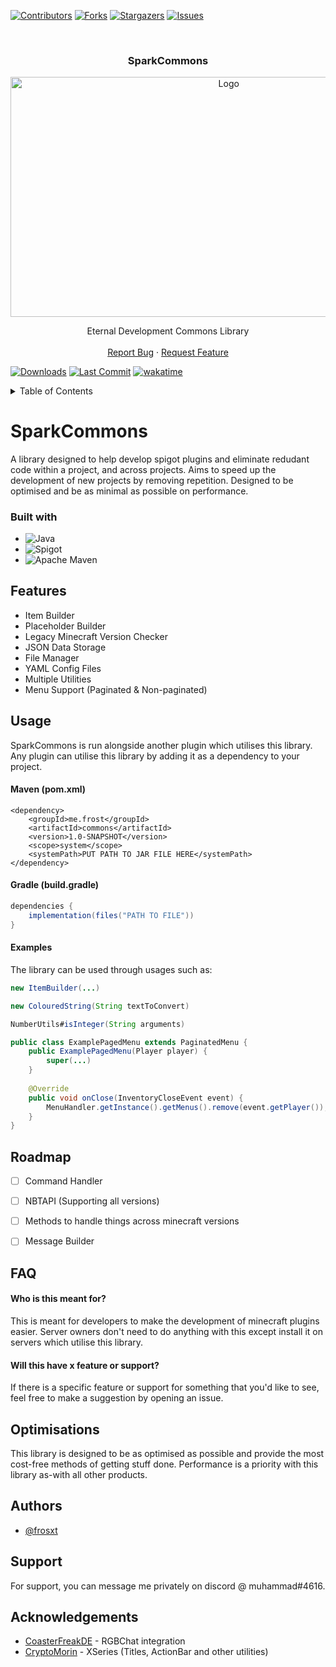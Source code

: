 
[![Contributors][contributors-shield]][contributors-url]
[![Forks][forks-shield]][forks-url]
[![Stargazers][stars-shield]][stars-url]
[![Issues][issues-shield]][issues-url]

<br/>
<div align="center">
<h3 align="center">SparkCommons</h3>

  <a href="https://github.com/frosxt/SparkCommons">
    <img src="https://cdn.discordapp.com/attachments/560497603289153542/1091406068074172538/ETERNAL_DEVELOPMENT_NEW_-_PURPLE_ABSTRACT.png" alt="Logo" width="682.5" height="383.5">
  </a>

  <p align="center">
    Eternal Development Commons Library
    <br />
    <br />
    <a href="https://github.com/frosxt/SparkCommons/issues">Report Bug</a>
    ·
    <a href="https://github.com/frosxt/SparkCommons/issues">Request Feature</a>
  </p>
</div>

[![Downloads][downloads-shield]][downloads-url] [![Last Commit][commits-shield]][commits-url] [![wakatime](https://wakatime.com/badge/user/43415694-efe0-4a8e-b57c-ce409e69d660/project/d1e0e9c7-cd4f-47c5-bd26-4c95a1d226b7.svg)](https://wakatime.com/badge/user/43415694-efe0-4a8e-b57c-ce409e69d660/project/d1e0e9c7-cd4f-47c5-bd26-4c95a1d226b7)

<details>
  <summary>Table of Contents</summary>
  <ol>
    <li>
      <a href="#project-information">Project Information</a>
      <ul>
        <li><a href="#built-with">Built With</a></li>
      </ul>
    </li>
    <li><a href="#features">Features</a></li>
    <li>
      <a href="#usage">Usage</a>
      <ul>
        <li><a href="#maven-pomxml">Maven</a></li>
        <li><a href="#gradle-buildgradle">Gradle</a></li>
        <li><a href="#examples">Examples</a></li>
      </ul>
    </li>
    <li><a href="#roadmap">Roadmap</a></li>
    <li><a href="#faq">FAQ</a></li>
    <li><a href="#optimisation">Optimisation</a></li>
    <li><a href="#authors">Authors</a></li>
    <li><a href="#support">Support</a></li>
    <li><a href="#acknowledgements">Acknowledgements</a></li>
  </ol>
</details>

[contributors-shield]: https://img.shields.io/github/contributors/frosxt/SparkCommons.svg?style=for-the-badge
[contributors-url]: https://github.com/frosxt/SparkCommons/graphs/contributors
[forks-shield]: https://img.shields.io/github/forks/frosxt/SparkCommons.svg?style=for-the-badge
[forks-url]: https://github.com/frosxt/SparkCommons/network/members
[stars-shield]: https://img.shields.io/github/stars/frosxt/SparkCommons.svg?style=for-the-badge
[stars-url]: https://github.com/frosxt/SparkCommons/stargazers
[issues-shield]: https://img.shields.io/github/issues/frosxt/SparkCommons.svg?style=for-the-badge
[issues-url]: https://github.com/frosxt/SparkCommons/issues
[downloads-shield]: https://img.shields.io/github/downloads/frosxt/SparkCommons/total
[downloads-url]: https://github.com/frosxt/SparkCommons/releases
[commits-shield]: https://img.shields.io/github/last-commit/frosxt/SparkCommons
[commits-url]: https://github.com/frosxt/commits/master
# SparkCommons

A library designed to help develop spigot plugins and eliminate redudant code within a project, and across projects. Aims to speed up the development of new projects by removing repetition. Designed to be optimised and be as minimal as possible on performance.

### Built with
* ![Java][Java]
* ![Spigot][Spigot]
* ![Apache Maven][Maven]

[Java]: https://img.shields.io/badge/java-%23ED8B00.svg?style=for-the-badge&logo=oracle&logoColor=white
[Spigot]: https://img.shields.io/badge/Spigot-yellow.svg?style=for-the-badge&logo=minecraft&logoColor=white
[Maven]: https://img.shields.io/badge/Apache%20Maven-C71A36?style=for-the-badge&logo=Apache%20Maven&logoColor=white
## Features

- Item Builder
- Placeholder Builder
- Legacy Minecraft Version Checker
- JSON Data Storage
- File Manager
- YAML Config Files
- Multiple Utilities
- Menu Support (Paginated & Non-paginated)


## Usage
SparkCommons is run alongside another plugin which utilises this library. Any plugin can utilise this library by adding it as a dependency to your project.

#### Maven (pom.xml)
```maven
<dependency>
    <groupId>me.frost</groupId>
    <artifactId>commons</artifactId>
    <version>1.0-SNAPSHOT</version>
    <scope>system</scope>
    <systemPath>PUT PATH TO JAR FILE HERE</systemPath>
</dependency>
```
#### Gradle (build.gradle)
```gradle
dependencies {
    implementation(files("PATH TO FILE"))
}
```
#### Examples
The library can be used through usages such as:
```java
new ItemBuilder(...)
```
```java
new ColouredString(String textToConvert)
```
```java
NumberUtils#isInteger(String arguments)
```
```java
public class ExamplePagedMenu extends PaginatedMenu {
    public ExamplePagedMenu(Player player) {
        super(...)
    }
    
    @Override
    public void onClose(InventoryCloseEvent event) {
        MenuHandler.getInstance().getMenus().remove(event.getPlayer());
    }
}
```

## Roadmap

- [ ] Command Handler

- [ ] NBTAPI (Supporting all versions)

- [ ] Methods to handle things across minecraft versions

- [ ] Message Builder

## FAQ

#### Who is this meant for?

This is meant for developers to make the development of minecraft plugins easier. Server owners don't need to do anything with this except install it on servers which utilise this library.

#### Will this have x feature or support?

If there is a specific feature or support for something that you'd like to see, feel free to make a suggestion by opening an issue.


## Optimisations

This library is designed to be as optimised as possible and provide the most cost-free methods of getting stuff done. Performance is a priority with this library as-with all other products.


## Authors

- [@frosxt](https://www.github.com/frosxt)


## Support

For support, you can message me privately on discord @ muhammad#4616.


## Acknowledgements
* [CoasterFreakDE](https://github.com/CoasterFreakDE/minecraft-spigot-rgb-chat-support) - RGBChat integration
* [CryptoMorin](https://github.com/CryptoMorin) - XSeries (Titles, ActionBar and other utilities)
